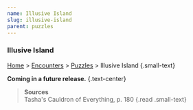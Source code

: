 ```yaml
---
name: Illusive Island
slug: illusive-island
parent: puzzles
---
```

### Illusive Island
[Home](dm-operations-center) > [Encounters](encounters-menu) > [Puzzles](puzzles) > Illusive Island {.small-text}

**Coming in a future release.** {.text-center}


> **Sources** <br/>
> Tasha's Cauldron of Everything, p. 180
{.read .small-text}

